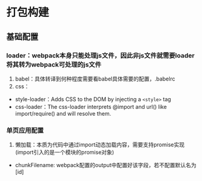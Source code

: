 # 打包构建

## 基础配置
### loader：webpack本身只能处理js文件，因此非js文件就需要loader将其转为webpack可处理的js文件
1. babel：具体转译到何种程度需要看babel具体需要的配置，.babelrc
2. css：
- style-loader：Adds CSS to the DOM by injecting a `<style>` tag
- css-loader：The css-loader interprets @import and url() like import/require() and will resolve them.


### 单页应用配置
1. 懒加载：本质为代码中通过import动态加载内容，需要支持promise实现(import引入的是一个模块的promise对象)
- chunkFilename: webpack配置的output中配置好该字段，若不配置默认名为[id]